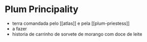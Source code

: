 # Plum Principality

- terra comandada pelo [[atlas]] e pela [[plum-priestess]]
- a fazer
- historia de carrinho de sorvete de morango com doce de leite
